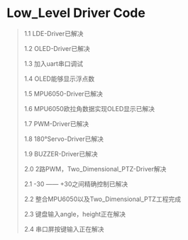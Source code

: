# Low_Level Driver Code

> 1.1	LDE-Driver已解决
>
> 1.2	OLED-Driver已解决
>
> 1.3	加入uart串口调试
>
> 1.4	OLED能够显示浮点数
>
> 1.5	MPU6050-Driver已解决
>
> 1.6	MPU6050欧拉角数据实现OLED显示已解决
>
> 1.7	PWM-Driver已解决
>
> 1.8	180°Servo-Driver已解决
>
> 1.9	BUZZER-Driver已解决
>
> 2.0	2路PWM，Two_Dimensional_PTZ-Driver解决
>
> 2.1	-30 —— +30之间精确控制已解决
>
> 2.2	整合MPU6050以及Two_Dimensional_PTZ工程完成
>
> 2.3	键盘输入angle，height正在解决
>
> 2.4	串口屏按键输入正在解决

